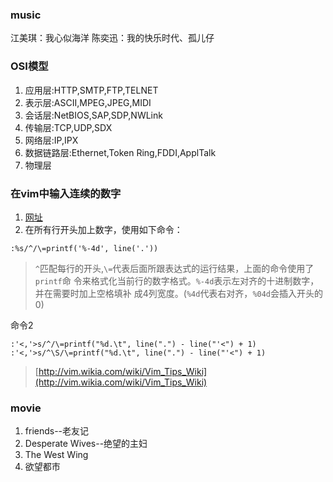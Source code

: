### music
江美琪：我心似海洋
陈奕迅：我的快乐时代、孤儿仔

### OSI模型
1.	应用层:HTTP,SMTP,FTP,TELNET
2.	表示层:ASCII,MPEG,JPEG,MIDI
3.	会话层:NetBIOS,SAP,SDP,NWLink
4.	传输层:TCP,UDP,SDX
5.	网络层:IP,IPX
6.	数据链路层:Ethernet,Token Ring,FDDI,ApplTalk
7.	物理层

### 在vim中输入连续的数字
1.  [网址](http://vim.wikia.com/wiki/Insert_line_numbers)
1.  在所有行开头加上数字，使用如下命令：
```shell
:%s/^/\=printf('%-4d', line('.'))
```

> `^`匹配每行的开头,`\=`代表后面所跟表达式的运行结果，上面的命令使用了`printf`命
令来格式化当前行的数字格式。`%-4d`表示左对齐的十进制数字，并在需要时加上空格填补
成4列宽度。(`%4d`代表右对齐，`%04d`会插入开头的0)

命令2
```shell
:'<,'>s/^/\=printf("%d.\t", line(".") - line("'<") + 1)
:'<,'>s/^\S/\=printf("%d.\t", line(".") - line("'<") + 1)
```

> [http://vim.wikia.com/wiki/Vim_Tips_Wiki](http://vim.wikia.com/wiki/Vim_Tips_Wiki)

### movie
1.  friends--老友记
2.  Desperate Wives--绝望的主妇
3.  The West Wing
4.  欲望都市

